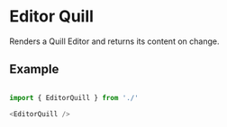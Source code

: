 # Editor Quill

Renders a Quill Editor and returns its content on change.

## Example

```js

import { EditorQuill } from './'

<EditorQuill />

```
